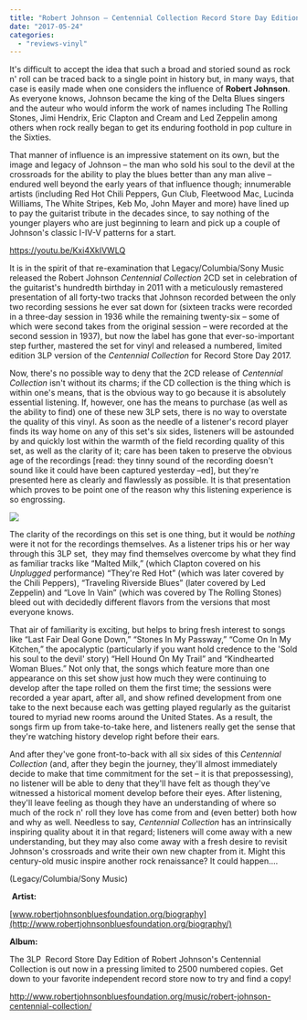 ```yaml
---
title: "Robert Johnson – Centennial Collection Record Store Day Edition 3LP"
date: "2017-05-24"
categories: 
  - "reviews-vinyl"
---
```


It's difficult to accept the idea that such a broad and storied sound as rock n' roll can be traced back to a single point in history but, in many ways, that case is easily made when one considers the influence of **Robert Johnson**. As everyone knows, Johnson became the king of the Delta Blues singers and the auteur who would inform the work of names including The Rolling Stones, Jimi Hendrix, Eric Clapton and Cream and Led Zeppelin among others when rock really began to get its enduring foothold in pop culture in the Sixties.

That manner of influence is an impressive statement on its own, but the image and legacy of Johnson – the man who sold his soul to the devil at the crossroads for the ability to play the blues better than any man alive – endured well beyond the early years of that influence though; innumerable artists (including Red Hot Chili Peppers, Gun Club, Fleetwood Mac, Lucinda Williams, The White Stripes, Keb Mo, John Mayer and more) have lined up to pay the guitarist tribute in the decades since, to say nothing of the younger players who are just beginning to learn and pick up a couple of Johnson's classic I-IV-V patterns for a start.

https://youtu.be/Kxi4XkIVWLQ

It is in the spirit of that re-examination that Legacy/Columbia/Sony Music released the Robert Johnson _Centennial Collection_ 2CD set in celebration of the guitarist's hundredth birthday in 2011 with a meticulously remastered presentation of all forty-two tracks that Johnson recorded between the only two recording sessions he ever sat down for (sixteen tracks were recorded in a three-day session in 1936 while the remaining twenty-six – some of which were second takes from the original session – were recorded at the second session in 1937), but now the label has gone that ever-so-important step further, mastered the set for vinyl and released a numbered, limited edition 3LP version of the _Centennial Collection_ for Record Store Day 2017.

Now, there's no possible way to deny that the 2CD release of _Centennial Collection_ isn't without its charms; if the CD collection is the thing which is within one's means, that is the obvious way to go because it is absolutely essential listening. If, however, one has the means to purchase (as well as the ability to find) one of these new 3LP sets, there is no way to overstate the quality of this vinyl. As soon as the needle of a listener's record player finds its way home on any of this set's six sides, listeners will be astounded by and quickly lost within the warmth of the field recording quality of this set, as well as the clarity of it; care has been taken to preserve the obvious age of the recordings \[read: they tinny sound of the recording doesn't sound like it could have been captured yesterday –ed\], but they're presented here as clearly and flawlessly as possible. It is that presentation which proves to be point one of the reason why this listening experience is so engrossing.

![](https://hellbound.ca/wp-content/uploads/2017/05/RJVV.jpg)

The clarity of the recordings on this set is one thing, but it would be _nothing_ were it not for the recordings themselves. As a listener trips his or her way through this 3LP set,  they may find themselves overcome by what they find as familiar tracks like “Malted Milk,” (which Clapton covered on his _Unplugged_ performance) “They're Red Hot” (which was later covered by the Chili Peppers), “Traveling Riverside Blues” (later covered by Led Zeppelin) and “Love In Vain” (which was covered by The Rolling Stones) bleed out with decidedly different flavors from the versions that most everyone knows.

That air of familiarity is exciting, but helps to bring fresh interest to songs like “Last Fair Deal Gone Down,” “Stones In My Passway,” “Come On In My Kitchen,” the apocalyptic (particularly if you want hold credence to the 'Sold his soul to the devil' story) “Hell Hound On My Trail” and “Kindhearted Woman Blues.” Not only that, the songs which feature more than one appearance on this set show just how much they were continuing to develop after the tape rolled on them the first time; the sessions were recorded a year apart, after all, and show refined development from one take to the next because each was getting played regularly as the guitarist toured to myriad new rooms around the United States. As a result, the songs firm up from take-to-take here, and listeners really get the sense that they're watching history develop right before their ears.

And after they've gone front-to-back with all six sides of this _Centennial Collection_ (and, after they begin the journey, they'll almost immediately decide to make that time commitment for the set – it is that prepossessing), no listener will be able to deny that they'll have felt as though they've witnessed a historical moment develop before their eyes. After listening, they'll leave feeling as though they have an understanding of where so much of the rock n' roll they love has come from and (even better) both how and why as well. Needless to say, _Centennial Collection_ has an intrinsically inspiring quality about it in that regard; listeners will come away with a new understanding, but they may also come away with a fresh desire to revisit Johnson's crossroads and write their own new chapter from it. Might this century-old music inspire another rock renaissance? It could happen....

(Legacy/Columbia/Sony Music)

 **Artist:**

[www.robertjohnsonbluesfoundation.org/biography](http://www.robertjohnsonbluesfoundation.org/biography/)

**Album:**

The 3LP  Record Store Day Edition of Robert Johnson's Centennial Collection is out now in a pressing limited to 2500 numbered copies. Get down to your favorite independent record store now to try and find a copy!

http://www.robertjohnsonbluesfoundation.org/music/robert-johnson-centennial-collection/
